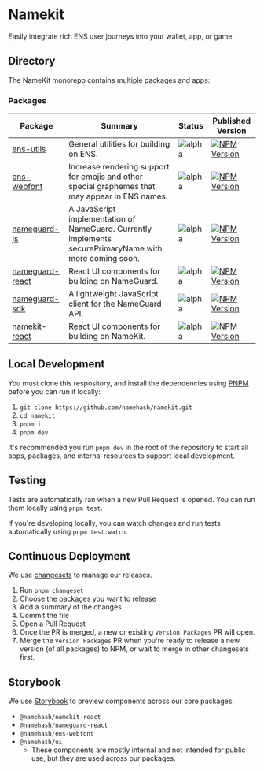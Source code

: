# Namekit

Easily integrate rich ENS user journeys into your wallet, app, or game.

## Directory

The NameKit monorepo contains multiple packages and apps:

### Packages

| Package                                                                                   | Summary                                                                                                 | Status                                                                    | Published Version                                                                                                                                                 |
|-------------------------------------------------------------------------------------------|---------------------------------------------------------------------------------------------------------|---------------------------------------------------------------------------|-------------------------------------------------------------------------------------------------------------------------------------------------------------------|
| [ens-utils](packages/ens-utils)                                                           | General utilities for building on ENS.                                                                  | <a>![alpha](https://img.shields.io/badge/%F0%9F%9A%A7%20alpha-FFFF00)</a> | [![ NPM Version ]( https://img.shields.io/npm/v/%40namehash%2Fens-utils?style=flat&color=2282c2 )](https://www.npmjs.com/package/@namehash/ens-utils)             |
| [ens-webfont](https://github.com/namehash/namekit/tree/main/packages/ens-webfont)         | Increase rendering support for emojis and other special graphemes that may appear in ENS names.         | <a>![alpha](https://img.shields.io/badge/%F0%9F%9A%A7%20alpha-FFFF00)</a> | [![ NPM Version ]( https://img.shields.io/npm/v/%40namehash%2Fens-webfont?style=flat&color=2282c2 )](https://www.npmjs.com/package/@namehash/ens-webfont)         |
| [nameguard-js](https://github.com/namehash/namekit/tree/main/packages/nameguard-js)       | A JavaScript implementation of NameGuard. Currently implements securePrimaryName with more coming soon. | <a>![alpha](https://img.shields.io/badge/%F0%9F%9A%A7%20alpha-FFFF00)</a> | [![ NPM Version ]( https://img.shields.io/npm/v/%40namehash%2Fnameguard-js?style=flat&color=2282c2 )](https://www.npmjs.com/package/@namehash/nameguard-js)       |
| [nameguard-react](https://github.com/namehash/namekit/tree/main/packages/nameguard-react) | React UI components for building on NameGuard.                                                          | <a>![alpha](https://img.shields.io/badge/%F0%9F%9A%A7%20alpha-FFFF00)</a> | [![ NPM Version ]( https://img.shields.io/npm/v/%40namehash%2Fnameguard-react?style=flat&color=2282c2 )](https://www.npmjs.com/package/@namehash/nameguard-react) |
| [nameguard-sdk](https://github.com/namehash/namekit/tree/main/packages/nameguard-sdk)     | A lightweight JavaScript client for the NameGuard API.                                                  | <a>![alpha](https://img.shields.io/badge/%F0%9F%9A%A7%20alpha-FFFF00)</a> | [![ NPM Version ]( https://img.shields.io/npm/v/%40namehash%2Fnameguard?style=flat&color=2282c2 )](https://www.npmjs.com/package/@namehash/nameguard-sdk)         |
| [namekit-react](https://github.com/namehash/namekit/tree/main/packages/namekit-react)     | React UI components for building on NameKit.                                                            | <a>![alpha](https://img.shields.io/badge/%F0%9F%9A%A7%20alpha-FFFF00)</a> | [![ NPM Version ]( https://img.shields.io/npm/v/%40namehash%2Fnamekit-react?style=flat&color=2282c2 )](https://www.npmjs.com/package/@namehash/namekit-react)     |

## Local Development

You must clone this respository, and install the dependencies using [PNPM](https://pnpm.io/installation) before you can run it locally:

1. `git clone https://github.com/namehash/namekit.git`
2. `cd namekit`
3. `pnpm i`
4. `pnpm dev`

It's recommended you run `pnpm dev` in the root of the repository to start all apps, packages, and internal resources to support local development.

## Testing

Tests are automatically ran when a new Pull Request is opened. You can run them locally using `pnpm test`.

If you're developing locally, you can watch changes and run tests automatically using `pnpm test:watch`.

## Continuous Deployment

We use [changesets](https://github.com/changesets/changesets) to manage our releases.

1. Run `pnpm changeset`
2. Choose the packages you want to release
3. Add a summary of the changes
4. Commit the file
5. Open a Pull Request
6. Once the PR is merged, a new or existing `Version Packages` PR will open.
7. Merge the `Version Packages` PR when you're ready to release a new version (of all packages) to NPM, or wait to merge in other changesets first.

## Storybook

We use [Storybook](https://storybook.namekit.io/) to preview components across our core packages:

- `@namehash/namekit-react`
- `@namehash/nameguard-react`
- `@namehash/ens-webfont`
- `@namehash/ui`
  - These components are mostly internal and not intended for public use, but they are used across our packages.
